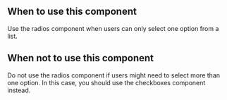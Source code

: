 <h2>When to use this component</h2>

Use the radios component when users can only select one option from a list.

<h2>When not to use this component</h2>

Do not use the radios component if users might need to select more than one option. In this case, you should use the checkboxes component instead.